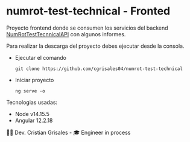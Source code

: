 
# numrot-test-technical - Fronted

Proyecto frontend donde se consumen los servicios del backend 
[NumRotTestTecnnicalAPI](https://github.com/cgrisales04/NumRotTestTecnnicalAPI) con algunos informes.


Para realizar la descarga del proyecto debes ejecutar desde la consola. 

-   Ejecutar el comando
    ```
    git clone https://github.com/cgrisales04/numrot-test-technical
    ```


- Iniciar proyecto
    ```
    ng serve -o
    ```

Tecnologias usadas:

-   Node v14.15.5
-   Angular 12.2.18


👶🏽 Dev. Cristian Grisales - 🎓 Engineer in process
